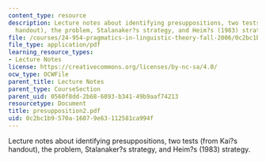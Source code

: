 ```yaml
---
content_type: resource
description: Lecture notes about identifying presuppositions, two tests (from Kai?s
  handout), the problem, Stalanaker?s strategy, and Heim?s (1983) strategy.
file: /courses/24-954-pragmatics-in-linguistic-theory-fall-2006/0c2bc1b9570a16079e63112581ca994f_presupposition2.pdf
file_type: application/pdf
learning_resource_types:
- Lecture Notes
license: https://creativecommons.org/licenses/by-nc-sa/4.0/
ocw_type: OCWFile
parent_title: Lecture Notes
parent_type: CourseSection
parent_uid: 0560f8dd-2b68-6893-b341-49b9aaf74213
resourcetype: Document
title: presupposition2.pdf
uid: 0c2bc1b9-570a-1607-9e63-112581ca994f
---
```

Lecture notes about identifying presuppositions, two tests (from Kai?s handout), the problem, Stalanaker?s strategy, and Heim?s (1983) strategy.